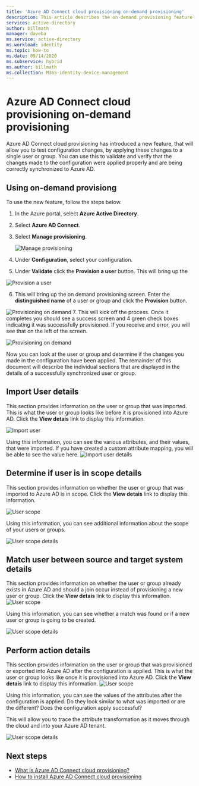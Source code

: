 ```yaml
---
title: 'Azure AD Connect cloud provisioning on-demand provisioning'
description: This article describes the on-demand provisioning feature.
services: active-directory
author: billmath
manager: daveba
ms.service: active-directory
ms.workload: identity
ms.topic: how-to
ms.date: 09/14/2020
ms.subservice: hybrid
ms.author: billmath
ms.collection: M365-identity-device-management
---
```


# Azure AD Connect cloud provisioning on-demand provisioning

Azure AD Connect cloud provisioning has introduced a new feature, that will allow you to test configuration changes, by applying these changes to a single user or group.  You can use this to validate and verify that the changes made to the configuration were applied properly and are being correctly synchronized to Azure AD.  

## Using on-demand provisiong
To use the new feature, follow the steps below.


1.  In the Azure portal, select **Azure Active Directory**.
2.  Select **Azure AD Connect**.
3.  Select **Manage provisioning**.

    ![Manage provisioning](media/how-to-configure/manage1.png)
4. Under **Configuration**, select your configuration.
5. Under **Validate** click the **Provision a user** button.  This will bring up the 

 ![Provision a user](media/how-to-on-demand-provision/on-demand2.png)

6. This will bring up the on demand provisioning screen.  Enter the **distinguished name** of a user or group and click the **Provision** button.  
 
 ![Provisioning on demand](media/how-to-on-demand-provision/on-demand3.png)
7. This will kick off the process.  Once it completes you should see a success screen and 4 green check boxes indicating it was successfully provisioned.  If you receive and error, you will see that on the left of the screen.

  ![Provisioning on demand](media/how-to-on-demand-provision/on-demand4.png)

Now you can look at the user or group and determine if the changes you made in the configuration have been applied.  The remainder of this document will describe the individual sections that are displayed in the details of a successfully synchronized user or group.

## Import User details
This section provides information on the user or group that was imported.  This is what the user or group looks like before it is provisioned into Azure AD.  Click the **View detais** link to display this information.

![Import user](media/how-to-on-demand-provision/on-demand5.png)

Using this information, you can see the various attributes, and their values, that were imported.  If you have created a custom attribute mapping, you will be able to see the value here.
![Import user details](media/how-to-on-demand-provision/on-demand6.png)

## Determine if user is in scope details
This section provides information on whether the user or group that was imported to Azure AD is in scope.  Click the **View detais** link to display this information.

![User scope](media/how-to-on-demand-provision/on-demand7.png)

Using this information, you can see additional information about the scope of your users or groups.

![User scope details](media/how-to-on-demand-provision/on-demand10.png)

## Match user between source and target system details
This section provides information on whether the user or group already exists in Azure AD and should a join occur instead of provisioning a new user or group.  Click the **View detais** link to display this information.
![User scope](media/how-to-on-demand-provision/on-demand8.png)

Using this information, you can see whether a match was found or if a new user or group is going to be created.

![User scope details](media/how-to-on-demand-provision/on-demand11.png)
## Perform action details
This section provides information on the user or group that was provisioned or exported into Azure AD after the configuration is applied.  This is what the user or group looks like once it is provisioned into Azure AD.  Click the **View detais** link to display this information.
![User scope](media/how-to-on-demand-provision/on-demand9.png)

Using this information, you can see the values of the attributes after the configuration is applied.  Do they look similar to what was imported or are the different?  Does the configuration apply successful?  

This will allow you to trace the attribute transformation as it moves through the cloud and into your Azure AD tenant.

![User scope details](media/how-to-on-demand-provision/on-demand12.png)

## Next steps 

- [What is Azure AD Connect cloud provisioning?](what-is-cloud-provisioning.md)
- [How to install Azure AD Connect cloud provisioning](how-to-install.md)
 